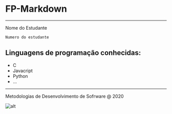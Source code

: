 # FP-Markdown

***

Nome do Estudante

   `Numero do estudante`

## Linguagens de programação conhecidas: 

* C
* Javacript
* Python
* ...

***

Metodologias de Desenvolvimento de Sofrware @ 2020



![alt](https://www.ipleiria.pt/wp-content/themes/ipleiria/img/logo_ipl_header.png)